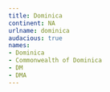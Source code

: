 ```yaml
---
title: Dominica
continent: NA
urlname: dominica
audacious: true
names:
- Dominica
- Commonwealth of Dominica
- DM
- DMA
---
```


